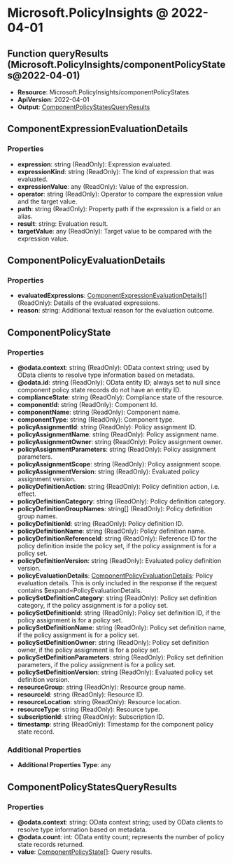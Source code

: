 # Microsoft.PolicyInsights @ 2022-04-01

## Function queryResults (Microsoft.PolicyInsights/componentPolicyStates@2022-04-01)
* **Resource**: Microsoft.PolicyInsights/componentPolicyStates
* **ApiVersion**: 2022-04-01
* **Output**: [ComponentPolicyStatesQueryResults](#componentpolicystatesqueryresults)

## ComponentExpressionEvaluationDetails
### Properties
* **expression**: string (ReadOnly): Expression evaluated.
* **expressionKind**: string (ReadOnly): The kind of expression that was evaluated.
* **expressionValue**: any (ReadOnly): Value of the expression.
* **operator**: string (ReadOnly): Operator to compare the expression value and the target value.
* **path**: string (ReadOnly): Property path if the expression is a field or an alias.
* **result**: string: Evaluation result.
* **targetValue**: any (ReadOnly): Target value to be compared with the expression value.

## ComponentPolicyEvaluationDetails
### Properties
* **evaluatedExpressions**: [ComponentExpressionEvaluationDetails](#componentexpressionevaluationdetails)[] (ReadOnly): Details of the evaluated expressions.
* **reason**: string: Additional textual reason for the evaluation outcome.

## ComponentPolicyState
### Properties
* **@odata.context**: string (ReadOnly): OData context string; used by OData clients to resolve type information based on metadata.
* **@odata.id**: string (ReadOnly): OData entity ID; always set to null since component policy state records do not have an entity ID.
* **complianceState**: string (ReadOnly): Compliance state of the resource.
* **componentId**: string (ReadOnly): Component Id.
* **componentName**: string (ReadOnly): Component name.
* **componentType**: string (ReadOnly): Component type.
* **policyAssignmentId**: string (ReadOnly): Policy assignment ID.
* **policyAssignmentName**: string (ReadOnly): Policy assignment name.
* **policyAssignmentOwner**: string (ReadOnly): Policy assignment owner.
* **policyAssignmentParameters**: string (ReadOnly): Policy assignment parameters.
* **policyAssignmentScope**: string (ReadOnly): Policy assignment scope.
* **policyAssignmentVersion**: string (ReadOnly): Evaluated policy assignment version.
* **policyDefinitionAction**: string (ReadOnly): Policy definition action, i.e. effect.
* **policyDefinitionCategory**: string (ReadOnly): Policy definition category.
* **policyDefinitionGroupNames**: string[] (ReadOnly): Policy definition group names.
* **policyDefinitionId**: string (ReadOnly): Policy definition ID.
* **policyDefinitionName**: string (ReadOnly): Policy definition name.
* **policyDefinitionReferenceId**: string (ReadOnly): Reference ID for the policy definition inside the policy set, if the policy assignment is for a policy set.
* **policyDefinitionVersion**: string (ReadOnly): Evaluated policy definition version.
* **policyEvaluationDetails**: [ComponentPolicyEvaluationDetails](#componentpolicyevaluationdetails): Policy evaluation details. This is only included in the response if the request contains $expand=PolicyEvaluationDetails.
* **policySetDefinitionCategory**: string (ReadOnly): Policy set definition category, if the policy assignment is for a policy set.
* **policySetDefinitionId**: string (ReadOnly): Policy set definition ID, if the policy assignment is for a policy set.
* **policySetDefinitionName**: string (ReadOnly): Policy set definition name, if the policy assignment is for a policy set.
* **policySetDefinitionOwner**: string (ReadOnly): Policy set definition owner, if the policy assignment is for a policy set.
* **policySetDefinitionParameters**: string (ReadOnly): Policy set definition parameters, if the policy assignment is for a policy set.
* **policySetDefinitionVersion**: string (ReadOnly): Evaluated policy set definition version.
* **resourceGroup**: string (ReadOnly): Resource group name.
* **resourceId**: string (ReadOnly): Resource ID.
* **resourceLocation**: string (ReadOnly): Resource location.
* **resourceType**: string (ReadOnly): Resource type.
* **subscriptionId**: string (ReadOnly): Subscription ID.
* **timestamp**: string (ReadOnly): Timestamp for the component policy state record.
### Additional Properties
* **Additional Properties Type**: any

## ComponentPolicyStatesQueryResults
### Properties
* **@odata.context**: string: OData context string; used by OData clients to resolve type information based on metadata.
* **@odata.count**: int: OData entity count; represents the number of policy state records returned.
* **value**: [ComponentPolicyState](#componentpolicystate)[]: Query results.

